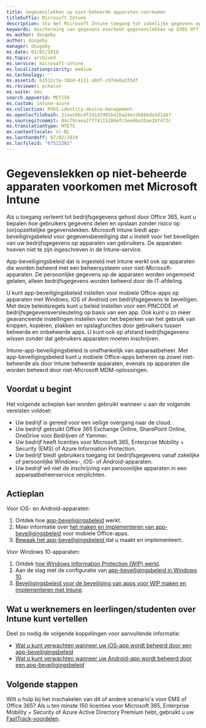 ```yaml
---
title: Gegevenslekken op niet-beheerde apparaten voorkomen
titleSuffix: Microsoft Intune
description: Sta met Microsoft Intune toegang tot zakelijke gegevens op apparaten toe en beveilig gegevens tegen gegevenslekken.
keywords: bescherming van gegevens voorkomt gegevenslekken op O365 Office 365-apparaten
ms.author: dougeby
author: dougeby
manager: dougeby
ms.date: 01/02/2018
ms.topic: archived
ms.service: microsoft-intune
ms.localizationpriority: medium
ms.technology: ''
ms.assetid: b1512c3a-3bbd-4111-a0df-c874a0a335df
ms.reviewer: pchacon
ms.suite: ems
search.appverid: MET150
ms.custom: intune-azure
ms.collection: M365-identity-device-management
ms.openlocfilehash: 21aac8bc4f241d2905bd2ba24ecdb8bbda3d1a67
ms.sourcegitcommit: 84c79ceea27f7411528defc5ee8ba35ae2bf473c
ms.translationtype: MTE75
ms.contentlocale: nl-NL
ms.lasthandoff: 07/02/2019
ms.locfileid: "67512281"
---
```

# <a name="prevent-data-leaks-on-non-managed-devices-using-microsoft-intune"></a>Gegevenslekken op niet-beheerde apparaten voorkomen met Microsoft Intune

Als u toegang verleent tot bedrijfsgegevens gehost door Office 365, kunt u bepalen hoe gebruikers gegevens delen en opslaan zonder risico op (on)opzettelijke gegevenslekken. Microsoft Intune biedt app-beveiligingsbeleid voor gegevensbeveiliging dat u instelt voor het beveiligen van uw bedrijfsgegevens op apparaten van gebruikers. De apparaten hoeven niet te zijn ingeschreven in de Intune-service. 

App-beveiligingsbeleid dat is ingesteld met Intune werkt ook op apparaten die worden beheerd met een beheersysteem voor niet-Microsoft-apparaten. De persoonlijke gegevens op de apparaten worden ongemoeid gelaten, alleen bedrijfsgegevens worden beheerd door de IT-afdeling. 

U kunt app-beveiligingsbeleid instellen voor mobiele Office-apps op apparaten met Windows, iOS of Android om bedrijfsgegevens te beveiligen. Met deze beleidsregels kunt u beleid instellen voor een PINCODE of bedrijfsgegevensversleuteling op basis van een app. Ook kunt u zo meer geavanceerde instellingen instellen voor het beperken van het gebruik van knippen, kopiëren, plakken en opslagfuncties door gebruikers tussen beheerde en onbeheerde apps. U kunt ook op afstand bedrijfsgegevens wissen zonder dat gebruikers apparaten moeten inschrijven. 

Intune-app-beveiligingsbeleid is onafhankelijk van apparaatbeheer. Met app-beveiligingsbeleid kunt u mobiele Office-apps beheren op zowel niet-beheerde als door Intune beheerde apparaten, evenals op apparaten die worden beheerd door niet-Microsoft MDM-oplossingen. 

## <a name="before-you-begin"></a>Voordat u begint

Het volgende actieplan kan worden gebruikt wanneer u aan de volgende vereisten voldoet:
* Uw bedrijf is gereed voor een veilige overgang naar de cloud.
* Uw bedrijf gebruikt Office 365 Exchange Online, SharePoint Online, OneDrive voor Bedrijven of Yammer.
* Uw bedrijf heeft licenties voor Microsoft 365, Enterprise Mobility + Security (EMS) of Azure Information Protection.
* Uw bedrijf biedt gebruikers toegang tot bedrijfsgegevens vanaf zakelijke of persoonlijke Windows-, iOS- of Android-apparaten. 
* Uw bedrijf wil niet de inschrijving van persoonlijke apparaten in een apparaatbeheerservice verplichten. 

## <a name="action-plan"></a>Actieplan

Voor iOS- en Android-apparaten: 

1. Ontdek hoe [app-beveiligingsbeleid](app-protection-policy.md) werkt.
2. Meer informatie over [het maken en implementeren van app-beveiligingsbeleid](app-protection-policies.md) voor mobiele Office-apps. 
3. [Bewaak het app-beveiligingsbeleid ](app-protection-policies-monitor.md) dat u maakt en implementeert. 

Voor Windows 10-apparaten: 

1. Ontdek [hoe Windows Information Protection (WIP) werkt](https://docs.microsoft.com/windows/threat-protection/windows-information-protection/protect-enterprise-data-using-wip). 
2. Aan de slag met de configuratie van [app-beveiligingsbeleid in Windows 10](app-protection-policies-configure-windows-10.md).
3. [Beveiligingsbeleid voor de beveiliging van apps voor WIP maken en implementeren met Intune](windows-information-protection-policy-create.md).

## <a name="what-to-tell-employees-and-students"></a>Wat u werknemers en leerlingen/studenten over Intune kunt vertellen

Deel zo nodig de volgende koppelingen voor aanvullende informatie: 
* [Wat u kunt verwachten wanneer uw iOS-app wordt beheerd door een app-beveiligingsbeleid](app-protection-enabled-apps-ios.md)
* [Wat u kunt verwachten wanneer uw Android-app wordt beheerd door een app-beveiligingsbeleid](app-protection-enabled-apps-android.md) 

## <a name="next-steps"></a>Volgende stappen

Wilt u hulp bij het inschakelen van dit of andere scenario's voor EMS of Office 365? Als u ten minste 150 licenties voor Microsoft 365, Enterprise Mobility + Security of Azure Active Directory Premium hebt, gebruikt u uw [FastTrack-voordelen](https://docs.microsoft.com/enterprise-mobility-security/solutions/enterprise-mobility-fasttrack-program). 
